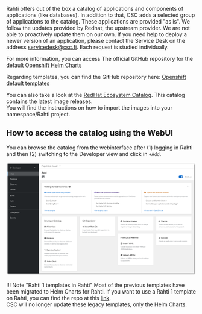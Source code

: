 
Rahti offers out of the box a catalog of applications and components of applications (like databases). In addition to that, CSC adds a selected group of applications to the catalog. These applications are provided "as is". We follow the updates provided by Redhat, the upstream provider. We are not able to proactively update them on our own. If you need help to deploy a newer version of an application, please contact the Service Desk on the address <servicedesk@csc.fi>. Each request is studied individually.

For more information, you can access The official GitHub repository for the [default Openshift Helm Charts](https://github.com/openshift-helm-charts/charts)

Regarding templates, you can find the GitHub repository here: [Openshift default templates](https://github.com/sclorg/)

You can also take a look at the [RedHat Ecosystem Catalog](https://catalog.redhat.com/). This catalog contains the latest image releases.  
You will find the instructions on how to import the images into your namespace/Rahti project.

## How to access the catalog using the WebUI

You can browse the catalog from the webinterface after (1) logging in Rahti and then (2) switching to the Developer view and click in `+Add`.

![+Add](../img/rahti-catalog.png)


!!! Note "Rahti 1 templates in Rahti"
    Most of the previous templates have been migrated to Helm Charts for Rahti. If you want to use a Rahti 1 template on Rahti, you can find the repo at this [link](https://github.com/CSCfi/rahti-1-templates).  
    CSC will no longer update these legacy templates, only the Helm Charts.
